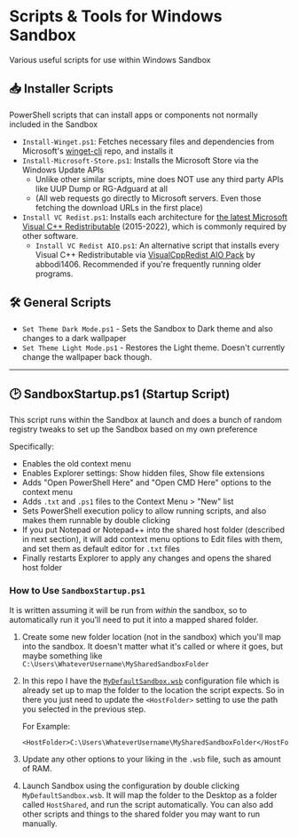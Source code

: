 # Scripts & Tools for Windows Sandbox
Various useful scripts for use within Windows Sandbox

## 📥 Installer Scripts

PowerShell scripts that can install apps or components not normally included in the Sandbox

- `Install-Winget.ps1`: Fetches necessary files and dependencies from Microsoft's [winget-cli](https://github.com/microsoft/winget-cli) repo, and installs it
- `Install-Microsoft-Store.ps1`: Installs the Microsoft Store via the Windows Update APIs
  - Unlike other similar scripts, mine does NOT use any third party APIs like UUP Dump or RG-Adguard at all
  - (All web requests go directly to Microsoft servers. Even those fetching the download URLs in the first place)
- `Install VC Redist.ps1`: Installs each architecture for [the latest Microsoft Visual C++ Redistributable](https://learn.microsoft.com/en-us/cpp/windows/latest-supported-vc-redist?view=msvc-170#latest-microsoft-visual-c-redistributable-version) (2015-2022), which is commonly required by other software.
  - `Install VC Redist AIO.ps1`: An alternative script that installs every Visual C++ Redistributable via [VisualCppRedist AIO Pack](https://github.com/abbodi1406/vcredist) by abbodi1406. Recommended if you're frequently running older programs.

## 🛠️ General Scripts

- `Set Theme Dark Mode.ps1` - Sets the Sandbox to Dark theme and also changes to a dark wallpaper
- `Set Theme Light Mode.ps1` - Restores the Light theme. Doesn't currently change the wallpaper back though.

---------

## 🕑 SandboxStartup.ps1 (Startup Script)

This script runs within the Sandbox at launch and does a bunch of random registry tweaks to set up the Sandbox based on my own preference

Specifically:

- Enables the old context menu
- Enables Explorer settings: Show hidden files, Show file extensions
- Adds "Open PowerShell Here" and "Open CMD Here" options to the context menu
- Adds `.txt` and `.ps1` files to the Context Menu > "New" list
- Sets PowerShell execution policy to allow running scripts, and also makes them runnable by double clicking
- If you put Notepad or Notepad++ into the shared host folder (described in next section), it will add context menu options to Edit files with them, and set them as default editor for `.txt` files
- Finally restarts Explorer to apply any changes and opens the shared host folder


### How to Use `SandboxStartup.ps1`

It is written assuming it will be run from _within_ the sandbox, so to automatically run it you'll need to put it into a mapped shared folder.

1. Create some new folder location (not in the sandbox) which you'll map into the sandbox. It doesn't matter what it's called or where it goes, but maybe something like `C:\Users\WhateverUsername\MySharedSandboxFolder`
2. In this repo I have the  [`MyDefaultSandbox.wsb`](Sandbox%20Configurations/MyDefaultSandbox.wsb) configuration file which is already set up to map the folder to the location the script expects. So in there you just need to update the `<HostFolder>` setting to use the path you selected in the previous step. 

    For Example:
    ```
    <HostFolder>C:\Users\WhateverUsername\MySharedSandboxFolder</HostFolder>
    ```
    
3. Update any other options to your liking in the `.wsb` file, such as amount of RAM.
4. Launch Sandbox using the configuration by double clicking `MyDefaultSandbox.wsb`. It will map the folder to the Desktop as a folder called `HostShared`, and run the script automatically. You can also add other scripts and things to the shared folder you may want to run manually.


